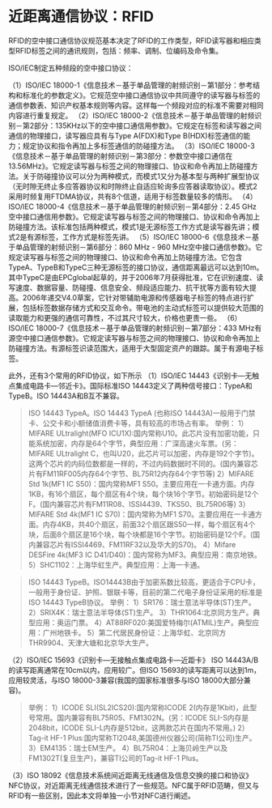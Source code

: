 # 近距离通信协议：RFID

RFID的空中接口通信协议规范基本决定了RFID的工作类型，RFID读写器和相应类型RFID标签之间的通讯规则，包括：频率、调制、位编码及命令集。

ISO/IEC制定五种频段的空中接口协议：

（1）ISO/IEC 18000-1《信息技术－基于单品管理的射频识别－第1部分：参考结构和标准化的参数定义》。它规范空中接口通信协议中共同遵守的读写器与标签的通信参数表、知识产权基本规则等内容。这样每一个频段对应的标准不需要对相同内容进行重复规定。
（2）ISO/IEC 18000-2《信息技术－基于单品管理的射频识别－第2部分：135KHz以下的空中接口通信用参数》。它规定在标签和读写器之间通信的物理接口，读写器应具有与Type A(FDX)和Type B(HDX)标签通信的能力；规定协议和指令再加上多标签通信的防碰撞方法。
（3）ISO/IEC 18000-3《信息技术－基于单品管理的射频识别－第3部分：参数空中接口通信在13.56MHz》。它规定读写器与标签之间的物理接口、协议和命令再加上防碰撞方法。关于防碰撞协议可以分为两种模式，而模式1又分为基本型与两种扩展型协议（无时隙无终止多应答器协议和时隙终止自适应轮询多应答器读取协议）。模式2采用时频复用FTDMA协议，共有8个信道，适用于标签数量较多的情形。
（4）ISO/IEC 18000-4《信息技术－基于单品管理的射频识别－第4部分：2.45 GHz空中接口通信用参数》。它规定读写器与标签之间的物理接口、协议和命令再加上防碰撞方法。该标准包括两种模式，模式1是无源标签工作方式是读写器先讲；模式2是有源标签，工作方式是标签先讲。
（5）ISO/IEC 18000-6《信息技术－基于单品管理的射频识别－第6部分：860 MHz - 960 MHz空中接口通信参数》。它规定读写器与标签之间的物理接口、协议和命令再加上防碰撞方法。它包含TypeA、TypeB和TypeC三种无源标签的接口协议，通信距离最远可以达到10m。其中TypeC是由EPCglobal起草的，并于2006年7月获得批准，它在识别速度、读写速度、数据容量、防碰撞、信息安全、频段适应能力、抗干扰等方面有较大提高。2006年递交V4.0草案，它针对带辅助电源和传感器电子标签的特点进行扩展，包括标签数据存储方式和交互命令。带电池的主动式标签可以提供较大范围的读取能力和更强的通信可靠性，不过其尺寸较大，价格也更贵一些。
（6）ISO/IEC 18000-7《信息技术－基于单品管理的射频识别－第7部分：433 MHz有源空中接口通信参数》。它规定读写器与标签之间的物理接口、协议和命令再加上防碰撞方法。有源标签识读范围大，适用于大型固定资产的跟踪。属于有源电子标签。

此外，还有3个常用的RFID协议，如下所示
（1）ISO/IEC 14443《识别卡—无触点集成电路卡—邻近卡》。国际标准ISO 14443定义了两种信号接口：TypeA和TypeB。ISO 14443A和B互不兼容。

> ISO 14443 TypeA。ISO 14443 TypeA (也称ISO 14443A)一般用于门禁卡、公交卡和小额储值消费卡等，具有较高的市场占有率。
举例：
1）MIFARE ULtralight(MFO ICU1X):国内常称U10。此芯片没有加密功能，只能系统加密，内存是64个字节，典型应用：广深高速火车票。(另：MIFARE ULtralight C，也叫U20，此芯片可以加密，内存是192个字节)。这两个芯片的内码位数都是一样的，不过内码数据时不同的。(国内兼容芯片有FM11RF005内存64个字节、BL75R12内存64个字节等)
2）MIFARE Std 1k(MF1 IC S50)：国内常称MF1 S50。主要应用在一卡通方面。内存1KB，有16个扇区，每个扇区有4个块，每个块16个字节。初始密码是12个F。(国内兼容芯片有FM11R08、ISSI4439、TKS50、BL75R06等)
3）MIFARE Std 4k(MF1 IC S70)：国内常称为MF1 S70。主要应用在一卡通方面。内存4KB，共40个扇区，前面32个扇区跟S50一样，每个扇区有4个块，后面8个扇区是16个块，每个块都是16个字节。初始密码是12个F。(国内兼容芯片有ISSI4469、FM11RF32以及华大的S70)。
4）Mifare DESFire 4k(MF3 IC D41/D40)：国内常称为MF3。典型应用：南京地铁。
5）SHC1102：上海华虹生产。典型应用：上海一卡通。

>ISO 14443 TypeB。ISO14443B由于加密系数比较高，更适合于CPU卡，一般用于身份证、护照、银联卡等，目前的第二代电子身份证采用的标准是ISO 14443 TypeB协议。
举例：
1）SR176：瑞士意法半导体(ST)生产。
2）SRIX4K：瑞士意法半导体(ST)生产。
3）THR1064:北京同方生产。典型应用：奥运门票。
4）AT88RF020:美国爱特梅尔(ATMIL)生产。典型应用：广州地铁卡。
5）第二代居民身份证：上海华虹、北京同方THR9904、天津大塘和北京华大生产。

（2）ISO/IEC 15693《识别卡—无接触点集成电路卡—近距卡》
ISO 14443A/B的读写距离通常在10cm以内，应用较广。但ISO 15693的读写距离可以达到1m，应用较灵活，与ISO 18000-3兼容(我国的国家标准很多与ISO 18000大部分兼容)。

>举例：
1）ICODE SLI(SL2ICS20):国内常称ICODE 2(内存是1Kbit)，此型号常用。国内兼容有BL75R05、FM1302N。(另：ICODE SLI-S内存是2048bit，ICODE SLI-L内存是512bit，这两款芯片在国内不常用。)
2）Tag-it HF-1 Plus:国内常称Tl2048,美国德州仪器公司(简称TI公司)生产。
3）EM4135：瑞士EM生产。
4）BL75R04：上海贝岭生产以及FM1302T(复旦生产)，兼容TI公司的Tag-it HF-1 Plus。

（3）ISO 18092《信息技术系统间近距离无线通信及信息交换的接口和协议》
NFC协议，对近距离无线通信技术进行了一些规范。NFC属于RFID范畴，但又与RFID有一些区别，因此本文将单独一小节对NFC进行阐述。
